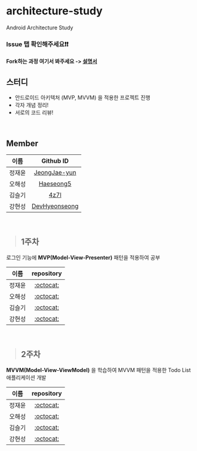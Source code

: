 # architecture-study
Android Architecture Study 

### Issue 탭 확인해주세요❗️❗️
#### Fork하는 과정 여기서 봐주세요 -> [설명서](https://github.com/team-project-study/architecture-study/blob/master/Solution.md)

## 스터디

- 안드로이드 아키텍처 (MVP, MVVM) 을 적용한 프로젝트 진행
- 각자 개념 정리!
- 서로의 코드 리뷰!

<br>

## Member

|이름|Github ID|
|:--:|:--:|
|정재윤|[JeongJae-yun](https://github.com/jaeyunn15)|
|오해성|[Haeseong5](https://github.com/Haeseong5)|
|김슬기|[4z7l](https://github.com/4z7l)|
|강현성|[DevHyeonseong](https://github.com/DevHyeonseong)|

<br>

> ## 1주차

로그인 기능에 **MVP(Model-View-Presenter)** 패턴을 적용하여 공부

|이름|repository|
|:--:|:--:|
|정재윤|[:octocat:](https://github.com/team-project-study/architecture-study/tree/JeongJae-yun)|
|오해성|[:octocat:](https://github.com/team-project-study/architecture-study/tree/Haeseong5)|
|김슬기|[:octocat:](https://github.com/team-project-study/architecture-study/tree/4z7l/MVP)|
|강현성|[:octocat:](https://github.com/team-project-study/architecture-study/tree/DevHyeonseong)|

<br>

> ## 2주차

**MVVM(Model-View-ViewModel)** 을 학습하여 MVVM 패턴을 적용한 Todo List 애플리케이션 개발

|이름|repository|
|:--:|:--:|
|정재윤|[:octocat:](https://github.com/team-project-study/architecture-study/tree/JeongJae-yun)|
|오해성|[:octocat:](https://github.com/team-project-study/architecture-study/tree/Haeseong5)|
|김슬기|[:octocat:](https://github.com/team-project-study/architecture-study/tree/4z7l/MVVM2)|
|강현성|[:octocat:](https://github.com/team-project-study/architecture-study/tree/DevHyeonseong)|


